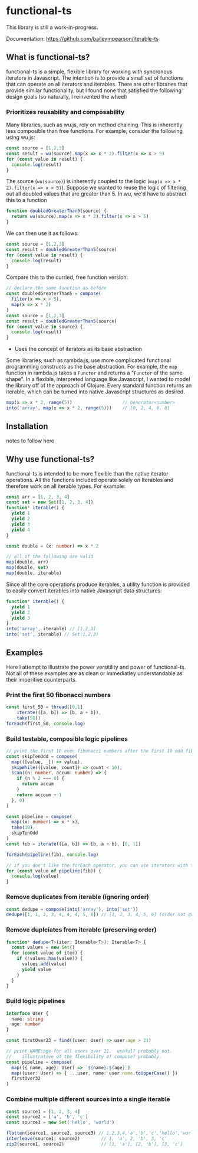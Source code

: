 # functional-ts

This library is still a work-in-progress.

Documentation: https://github.com/baileympearson/iterable-ts

## What is functional-ts?

functional-ts is a simple, flexible library for working with syncronous iterators in Javascript. The intention
is to provide a small set of functions that can operate on all iterators and iterables. There are other libraries 
that provide similar functionality, but I found none that satisfied the following design goals (so naturally, I 
reinvented the wheel)

### Prioritizes reusability and composability

Many libraries, such as wu.js, rely on method chaining.  This is inherently less composible than free functions.  For 
example, consider the following using wu.js:

```js
const source = [1,2,3]
const result = wu(source).map(x => x * 2).filter(x => x > 5)
for (const value in result) {
  console.log(result)
}
```
The source (`wu(source)`) is inherently coupled to the logic (`map(x => x * 2).filter(x => x > 5)`).  Suppose we wanted
to reuse the logic of filtering out all doubled values that are greater than 5.  In wu, we'd have to abstract this to
a function

```js
function doubledGreaterThan5(source) {
  return wu(source).map(x => x * 2).filter(x => x > 5)
}
```

We can then use it as follows:

```js
const source = [1,2,3]
const result = doubledGreaterThan5(source)
for (const value in result) {
  console.log(result)
}
```

Compare this to the curried, free function version:

```ts
// declare the same function as before
const doubledGreaterThan5 = compose(
  filter(x => x > 5),
  map(x => x * 2)
)
const source = [1,2,3]
const result = doubledGreaterThan5(source)
for (const value in source) {
  console.log(result)
}
```

- Uses the concept of iterators as its base abstraction

Some libraries, such as rambda.js, use more complicated functional programming constructs as the base abstraction.  For 
example, the `map` function in rambda.js takes a `Functor` and returns a "`Functor` of the same shape".  In a flexible, 
interpreted language like Javascript, I wanted to model the library off of the approach of Clojure.  Every standard
function returns an iterable, which can be turned into native Javascript structures as desired.

```ts
map(x => x * 2, range(5))                   // Generator<number>
into('array', map(x => x * 2, range(5)))    // [0, 2, 4, 6, 8]
```

## Installation

notes to follow here

## Why use functional-ts?

functional-ts is intended to be more flexible than the native iterator operations. All the functions
included operate solely on Iterables and therefore work on all iterable types. For example:

```ts
const arr = [1, 2, 3, 4]
const set = new Set([1, 2, 3, 4])
function* iterable() {
  yield 1
  yield 2
  yield 3
  yield 4
}

const double = (x: number) => x * 2

// all of the following are valid
map(double, arr)
map(double, set)
map(double, iterable)
```

Since all the core operations produce iterables, a utility function is provided
to easily convert iterables into native Javascript data structures:

```ts
function* iterable() {
  yield 1
  yield 2
  yield 3
}
into('array', iterable) // [1,2,3]
into('set', iterable) // Set(1,2,3)
```

## Examples

Here I attempt to illustrate the power versitility and power of functional-ts. Not all of these examples are
as clean or immediatley understandable as their imperitive counterparts.

### Print the first 50 fibonacci numbers

```ts
const first_50 = thread([0,1]
    iterate(([a, b]) => [b, a + b]),
    take(50))
forEach(first_50, console.log)
```

### Build testable, composible logic pipelines

```ts
// print the first 10 even fibonacci numbers after the first 10 odd fibonacci numbers and square them
const skipTenOdd = compose(
  map(([value, _]) => value),
  skipWhile(([value, count]) => count < 10),
  scan((n: number, accum: number) => {
    if (n % 2 === 0) {
      return accum
    }
    return accoum + 1
  }, 0)
)

const pipeline = compose(
  map((x: number) => x * x),
  take(10),
  skipTenOdd
)
const fib = iterate(([a, b]) => [b, a + b], [0, 1])

forEach(pipeline(fib), console.log)

// if you don't like the forEach operator, you can use iterators with the for..of loop
for (const value of pipeline(fib)) {
  console.log(value)
}
```

### Remove duplicates from iterable (ignoring order)

```ts
const dedupe = compose(into('array'), into('set'))
dedupe([1, 1, 2, 3, 4, 4, 4, 5, 6]) // [1, 2, 3, 4, 5, 6] (order not guaranteed)
```

### Remove duplciates from iterable (preserving order)

```ts
function* dedupe<T>(iter: Iterable<T>): Iterable<T> {
  const values = new Set()
  for (const value of iter) {
    if (!values.has(value)) {
      values.add(value)
      yield value
    }
  }
}
```

### Build logic pipelines

```ts
interface User {
  name: string
  age: number
}

const firstOver23 = find((user: User) => user.age > 21)

// print NAME:age for all users over 21.  useful? probably not.
//    illustrative of the flexibility of compose? probably.
const pipeline = compose(
  map(({ name, age}: User) => `${name}:${age}`)
  map((user: User) => { ...user, name: user.name.toUpperCase() })
  firstOver32
)
```

### Combine multiple different sources into a single iterable

```ts
const source1 = [1, 2, 3, 4]
const source2 = ['a', 'b', 'c']
const source3 = new Set('hello', 'world')

flatten(source1, source2, source3) // 1,2,3,4,'a','b','c','hello','world'
interleave(source1, source2)        // 1, 'a', 2, 'b', 3, 'c'
zip2(source1, source2)              // [1, 'a'], [2, 'b'], [3, 'c']
```

